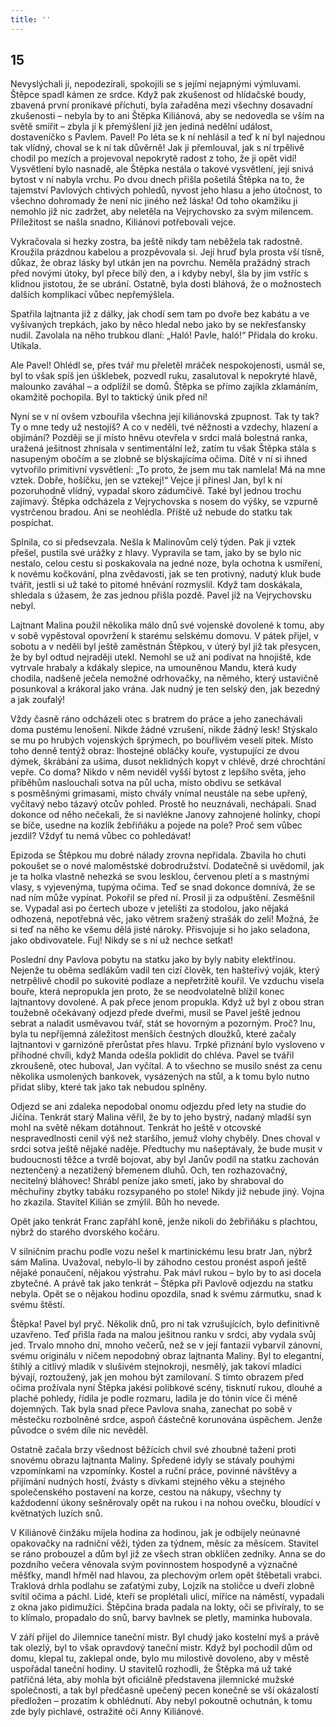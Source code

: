 ```yaml
---
title: ''
---
```


## 15

Nevyslýchali ji, nepodezírali, spokojili se s jejími nejapnými výmluvami. Štěpce spadl kámen ze srdce. Když pak zkušenost od hlídačské boudy, zbavená první pronikavé příchuti, byla zařaděna mezi všechny dosavadní zkušenosti – nebyla by to ani Štěpka Kiliánová, aby se nedovedla se vším na světě smířit – zbyla jí k přemýšlení již jen jediná nedělní událost, dostaveníčko s Pavlem. Pavel! Po léta se k ní nehlásil a teď k ní byl najednou tak vlídný, choval se k ní tak důvěrně! Jak ji přemlouval, jak s ní trpělivě chodil po mezích a projevoval nepokrytě radost z toho, že ji opět vidí! Vysvětlení bylo nasnadě, ale Štěpka nestála o takové vysvětlení, její snivá bytost v ní nabyla vrchu. Po dvou dnech přišla pošetilá Štěpka na to, že tajemství Pavlových chtivých pohledů, nyvost jeho hlasu a jeho útočnost, to všechno dohromady že není nic jiného než láska! Od toho okamžiku ji nemohlo již nic zadržet, aby neletěla na Vejrychovsko za svým milencem. Příležitost se našla snadno, Kiliánovi potřebovali vejce.

Vykračovala si hezky zostra, ba ještě nikdy tam neběžela tak radostně. Kroužila prázdnou kabelou a prozpěvovala si. Její hruď byla prosta vší tísně, důkaz, že obraz lásky byl utkán jen na povrchu. Neměla pražádný strach před novými útoky, byl přece bílý den, a i kdyby nebyl, šla by jim vstříc s klidnou jistotou, že se ubrání. Ostatně, byla dosti bláhová, že o možnostech dalších komplikací vůbec nepřemýšlela.

Spatřila lajtnanta již z dálky, jak chodí sem tam po dvoře bez kabátu a ve vyšívaných trepkách, jako by něco hledal nebo jako by se nekřesťansky nudil. Zavolala na něho trubkou dlaní: „Haló! Pavle, haló!“ Přidala do kroku. Utíkala.

Ale Pavel! Ohlédl se, přes tvář mu přeletěl mráček nespokojenosti, usmál se, byl to však spíš jen úšklebek, pozvedl ruku, zasalutoval k nepokryté hlavě, malounko zaváhal – a odplížil se domů. Štěpka se přímo zajíkla zklamáním, okamžitě pochopila. Byl to taktický únik před ní!

Nyní se v ní ovšem vzbouřila všechna její kiliánovská zpupnost. Tak ty tak? Ty o mne tedy už nestojíš? A co v neděli, tvé něžnosti a vzdechy, hlazení a objímání? Později se jí místo hněvu otevřela v srdci malá bolestná ranka, uražená ješitnost zhnisala v sentimentální lež, zatím tu však Štěpka stála s nasupeným obočím a se zlobně se blýskajícíma očima. Dítě v ní si ihned vytvořilo primitivní vysvětlení: „To proto, že jsem mu tak namlela! Má na mne vztek. Dobře, hošíčku, jen se vztekej!“ Vejce jí přinesl Jan, byl k ní pozoruhodně vlídný, vypadal skoro zádumčivě. Také byl jednou trochu zajímavý. Štěpka odcházela z Vejrychovska s nosem do výšky, se vzpurně vystrčenou bradou. Ani se neohlédla. Příště už nebude do statku tak pospíchat.

Splnila, co si předsevzala. Nešla k Malinovům celý týden. Pak ji vztek přešel, pustila své urážky z hlavy. Vypravila se tam, jako by se bylo nic nestalo, celou cestu si poskakovala na jedné noze, byla ochotna k usmíření, k novému kočkování, plna zvědavosti, jak se ten protivný, nadutý kluk bude tvářit, jestli si už také to pitomé hněvání rozmyslil. Když tam doskákala, shledala s úžasem, že zas jednou přišla pozdě. Pavel již na Vejrychovsku nebyl.

Lajtnant Malina použil několika málo dnů své vojenské dovolené k tomu, aby v sobě vypěstoval opovržení k starému selskému domovu. V pátek přijel, v sobotu a v neděli byl ještě zaměstnán Štěpkou, v úterý byl již tak přesycen, že by byl odtud nejraději utekl. Nemohl se už ani podívat na hnojiště, kde vytrvale hrabaly a kdákaly slepice, na umouněnou Mandu, která kudy chodila, nadšeně ječela nemožné odrhovačky, na němého, který ustavičně posunkoval a krákoral jako vrána. Jak nudný je ten selský den, jak bezedný a jak zoufalý!

Vždy časně ráno odcházeli otec s bratrem do práce a jeho zanechávali doma pustému lenošení. Nikde žádné vzrušení, nikde žádný lesk! Stýskalo se mu po hrubých vojenských šprýmech, po bouřlivém veselí pitek. Místo toho denně tentýž obraz: lhostejné obláčky kouře, vystupující ze dvou dýmek, škrábání za ušima, dusot neklidných kopyt v chlévě, drzé chrochtání vepře. Co doma? Nikdo v něm neviděl vyšší bytost z lepšího světa, jeho příběhům naslouchali sotva na půl ucha, místo obdivu se setkával s posměšnými grimasami, místo chvály vnímal neustále na sebe upřený, vyčítavý nebo tázavý otcův pohled. Prostě ho neuznávali, nechápali. Snad dokonce od něho nečekali, že si navlékne Janovy zahnojené holínky, chopí se biče, usedne na kozlík žebřiňáku a pojede na pole? Proč sem vůbec jezdil? Vždyť tu nemá vůbec co pohledávat!

Epizoda se Štěpkou mu dobré nálady zrovna nepřidala. Zbavila ho chuti pokoušet se o nové maloměstské dobrodružství. Dodatečně si uvědomil, jak je ta holka vlastně nehezká se svou lesklou, červenou pletí a s mastnými vlasy, s vyjevenýma, tupýma očima. Teď se snad dokonce domnívá, že se nad ním může vypínat. Pokořil se před ní. Prosil ji za odpuštění. Zesměšnil se. Vypadal asi po čertech uboze v jetelišti za stodolou, jako nějaká odhozená, nepotřebná věc, jako větrem sražený strašák do zelí! Možná, že si teď na něho ke všemu dělá jisté nároky. Přisvojuje si ho jako seladona, jako obdivovatele. Fuj! Nikdy se s ní už nechce setkat!

Poslední dny Pavlova pobytu na statku jako by byly nabity elektřinou. Nejenže tu oběma sedlákům vadil ten cizí člověk, ten hašteřivý voják, který netrpělivě chodil po sukovité podlaze a nepřetržitě kouřil. Ve vzduchu visela bouře, která nepropukla jen proto, že se neodvolatelně blížil konec lajtnantovy dovolené. A pak přece jenom propukla. Když už byl z obou stran toužebně očekávaný odjezd přede dveřmi, musil se Pavel ještě jednou sebrat a naladit usměvavou tvář, stát se hovorným a pozorným. Proč? Inu, byla tu nepříjemná záležitost menších čestných dloužků, které začaly lajtnantovi v garnizóně přerůstat přes hlavu. Trpké přiznání bylo vysloveno v příhodné chvíli, když Manda odešla poklidit do chléva. Pavel se tvářil zkroušeně, otec huboval, Jan vyčítal. A to všechno se musilo snést za cenu několika usmolených bankovek, vysázených na stůl, a k tomu bylo nutno přidat sliby, které tak jako tak nebudou splněny.

Odjezd se ani zdaleka nepodobal onomu odjezdu před lety na studie do Jičína. Tenkrát starý Malina věřil, že by to jeho bystrý, nadaný mladší syn mohl na světě někam dotáhnout. Tenkrát ho ještě v otcovské nespravedlnosti cenil výš než staršího, jemuž vlohy chyběly. Dnes choval v srdci sotva ještě nějaké naděje. Předtuchy mu našeptávaly, že bude musit v budoucnosti těžce a tvrdě bojovat, aby byl Janův podíl na statku zachován neztenčený a nezatížený břemenem dluhů. Och, ten rozhazovačný, necitelný bláhovec! Shrábl peníze jako smetí, jako by shraboval do měchuřiny zbytky tabáku rozsypaného po stole! Nikdy již nebude jiný. Vojna ho zkazila. Stavitel Kilián se zmýlil. Bůh ho nevede.

Opět jako tenkrát Franc zapřáhl koně, jenže nikoli do žebřiňáku s plachtou, nýbrž do starého dvorského kočáru.

V silničním prachu podle vozu nešel k martinickému lesu bratr Jan, nýbrž sám Malina. Uvažoval, nebylo-li by záhodno cestou pronést aspoň ještě nějaké ponaučení, nějakou výstrahu. Pak mávl rukou – bylo by to asi docela zbytečné. A právě tak jako tenkrát – Štěpka při Pavlově odjezdu na statku nebyla. Opět se o nějakou hodinu opozdila, snad k svému zármutku, snad k svému štěstí.

Štěpka! Pavel byl pryč. Několik dnů, pro ni tak vzrušujících, bylo definitivně uzavřeno. Teď přišla řada na malou ješitnou ranku v srdci, aby vydala svůj jed. Trvalo mnoho dní, mnoho večerů, než se v její fantazii vybarvil zánovní, svému originálu v ničem nepodobný obraz lajtnanta Maliny. Byl to elegantní, štíhlý a citlivý mladík v slušivém stejnokroji, nesmělý, jak takoví mladíci bývají, roztoužený, jak jen mohou být zamilovaní. S tímto obrazem před očima prožívala nyní Štěpka jakési polibkové scény, tisknutí rukou, dlouhé a plaché pohledy, řídila je podle rozmaru, ladila je do tónin více či méně dojemných. Tak byla snad přece Pavlova snaha, zanechat po sobě v městečku rozbolněné srdce, aspoň částečně korunována úspěchem. Jenže původce o svém díle nic nevěděl.

Ostatně začala brzy všednost běžících chvil své zhoubné tažení proti snovému obrazu lajtnanta Maliny. Spředené idyly se stávaly pouhými vzpomínkami na vzpomínky. Kostel a ruční práce, povinné návštěvy a přijímání nudných hostí, žvásty s dívkami stejného věku a stejného společenského postavení na korze, cestou na nákupy, všechny ty každodenní úkony sešněrovaly opět na rukou i na nohou ovečku, bloudící v květnatých luzích snů.

V Kiliánově činžáku míjela hodina za hodinou, jak je odbíjely neúnavné opakovačky na radniční věži, týden za týdnem, měsíc za měsícem. Stavitel se ráno probouzel a dům byl již ze všech stran obklíčen zedníky. Anna se do pozdního večera věnovala svým povinnostem hospodyně a význačné měšťky, mandl hřměl nad hlavou, za plechovým orlem opět štěbetali vrabci. Traklová drhla podlahu se zaťatými zuby, Lojzík na stoličce u dveří zlobně svítil očima a páchl. Lidé, kteří se proplétali ulicí, míříce na náměstí, vypadali z okna jako pidimužíci. Štěpčina brada padala na lokty, oči se přivíraly, to se to klímalo, propadalo do snů, barvy bavlnek se pletly, maminka hubovala.

V září přijel do Jilemnice taneční mistr. Byl chudý jako kostelní myš a právě tak olezlý, byl to však opravdový taneční mistr. Když byl pochodil dům od domu, klepal tu, zaklepal onde, bylo mu milostivě dovoleno, aby v městě uspořádal taneční hodiny. U stavitelů rozhodli, že Štěpka má už také patřičná léta, aby mohla být oficiálně představena jilemnické mužské společnosti, a tak byl předčasně upečený pecen konečně se vší okázalostí předložen – prozatím k obhlédnutí. Aby nebyl pokoutně ochutnán, k tomu zde byly pichlavé, ostražité oči Anny Kiliánové.
